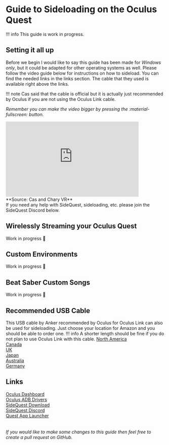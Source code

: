 # Guide to Sideloading on the Oculus Quest
!!! info
    This guide is work in progress.
## Setting it all up
Before we begin I would like to say this guide has been made for _Windows only_, but it could be adapted for other operating systems as well. Please follow the video guide below for instructions on how to sideload. You can find the needed links in the links section. The cable that they used is available right above the links.

!!! note
    Cas said that the cable is official but it is actually just recommended by Oculus if you are not using the Oculus Link cable.

_Remember you can make the video bigger by pressing the :material-fullscreen: button._<br/>
<iframe style="border:0;width:420px;height:237px;" src="https://www.youtube.com/embed/SDljN6UqO34?start=0&end=325&modestbranding=1&rel=0" allowfullscreen></iframe>
<br/>**Source: Cas and Chary VR**<br/>
If you need any help with SideQuest, sideloading, etc. please join the SideQuest Discord below.

## Wirelessly Streaming your Oculus Quest
Work in progress :construction:

## Custom Environments
Work in progress :construction:

## Beat Saber Custom Songs
Work in progress :construction:

## Recommended USB Cable
This USB cable by Anker recommended by Oculus for Oculus Link can also be used for sideloading. Just choose your location for Amazon and you should be able to order one.
!!! info
    A shorter length should be fine if you do not plan to use Oculus Link with this cable.
[North America](https://www.amazon.com/gp/product/B01MZIPYPY/)
<br/>[Canada](https://www.amazon.ca/dp/B01MZIPYPY/)
<br/>[UK](https://www.amazon.co.uk/dp/B01MZIPYPY/)
<br/>[Japan](https://www.amazon.co.jp/dp/B01MZIPYPY/)
<br/>[Australia](https://www.amazon.com.au/dp/B01MZIPYPY/)
<br/>[Germany](https://www.amazon.de/dp/B01MZIPYPY/)

## Links
[Oculus Dashboard](https://dashboard.oculus.com)
<br/>[Oculus ADB Drivers](https://developer.oculus.com/downloads/package/oculus-adb-drivers/)
<br/>[SideQuest Download](https://sidequestvr.com/#/setup-howto)
<br/>[SideQuest Discord](https://discord.me/sidequestvr)
<br/>[Quest App Launcher](https://sdq.st/a/199)
<br/><br/><br/>
_If you would like to make some changes to this guide then feel free to create a pull request on GitHub._
